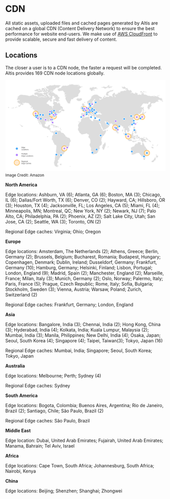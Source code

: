 # CDN

All static assets, uploaded files and cached pages generated by Altis are cached on a global CDN (Content Delivery Network) to ensure the best performance for website end-users. We make use of [AWS CloudFront](https://aws.amazon.com/cloudfront/features/) to provide scalable, secure and fast delivery of content.

## Locations

The closer a user is to a CDN node, the faster a request will be completed. Altis provides 169 CDN node locations globally.

![CDN Locations](../assets/cdn-locations.png)
<small>Image Credit: Amazon</small>

**North America**

Edge locations: Ashburn, VA (6); Atlanta, GA (6); Boston, MA (3); Chicago, IL (6); Dallas/Fort Worth, TX (6); Denver, CO (2); Hayward, CA; Hillsboro, OR (3); Houston, TX (4); Jacksonville, FL; Los Angeles, CA (5); Miami, FL (4); Minneapolis, MN; Montreal, QC; New York, NY (2); Newark, NJ (7); Palo Alto, CA; Philadelphia, PA (2); Phoenix, AZ (2); Salt Lake City, Utah; San Jose, CA (2); Seattle, WA (3); Toronto, ON (2)

Regional Edge caches: Virginia; Ohio; Oregon


**Europe**

Edge locations: Amsterdam, The Netherlands (2); Athens, Greece; Berlin, Germany (2); Brussels, Belgium; Bucharest, Romania; Budapest, Hungary; Copenhagen, Denmark; Dublin, Ireland; Dusseldorf, Germany; Frankfurt, Germany (10); Hamburg, Germany; Helsinki, Finland; Lisbon, Portugal; London, England (9); Madrid, Spain (2); Manchester, England (2); Marseille, France; Milan, Italy (3); Munich, Germany (2); Oslo, Norway; Palermo, Italy; Paris, France (5); Prague, Czech Republic; Rome, Italy; Sofia, Bulgaria; Stockholm, Sweden (3); Vienna, Austria; Warsaw, Poland; Zurich, Switzerland (2)

Regional Edge caches: Frankfurt, Germany; London, England


**Asia**

Edge locations: Bangalore, India (3); Chennai, India (2); Hong Kong, China (3); Hyderabad, India (4); Kolkata, India; Kuala Lumpur, Malaysia (2); Mumbai, India (3); Manila, Philippines; New Delhi, India (4); Osaka, Japan; Seoul, South Korea (4); Singapore (4); Taipei, Taiwan(3); Tokyo, Japan (16)

Regional Edge caches: Mumbai, India; Singapore; Seoul, South Korea; Tokyo, Japan


**Australia**

Edge locations: Melbourne; Perth; Sydney (4)

Regional Edge caches: Sydney


**South America**

Edge locations: Bogota, Colombia; Buenos Aires, Argentina; Rio de Janeiro, Brazil (2); Santiago, Chile; São Paulo, Brazil (2)

Regional Edge caches: São Paulo, Brazil


**Middle East**

Edge location: Dubai, United Arab Emirates; Fujairah, United Arab Emirates; Manama, Bahrain; Tel Aviv, Israel

**Africa**

Edge locations: Cape Town, South Africa; Johannesburg, South Africa; Nairobi, Kenya

**China**

Edge locations: Beijing; Shenzhen; Shanghai; Zhongwei
